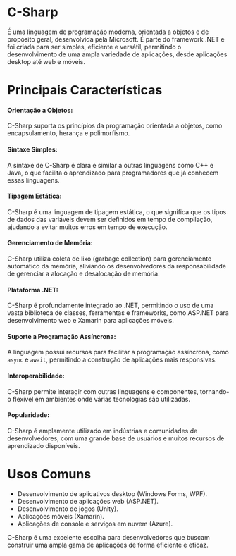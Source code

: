 <h1>C-Sharp</h1>
<p>É uma linguagem de programação moderna, orientada a objetos e de propósito geral, desenvolvida pela Microsoft. É parte do framework .NET e foi criada para ser simples, eficiente e versátil, permitindo o desenvolvimento de uma ampla variedade de aplicações, desde aplicações desktop até web e móveis.</p>

<h1>Principais Características</h1>

<h4>Orientação a Objetos:</h4>
<p>C-Sharp suporta os princípios da programação orientada a objetos, como encapsulamento, herança e polimorfismo.</p>

<h4>Sintaxe Simples:</h4>
<p>A sintaxe de C-Sharp é clara e similar a outras linguagens como C++ e Java, o que facilita o aprendizado para programadores que já conhecem essas linguagens.</p>

<h4>Tipagem Estática:</h4>
<p>C-Sharp é uma linguagem de tipagem estática, o que significa que os tipos de dados das variáveis devem ser definidos em tempo de compilação, ajudando a evitar muitos erros em tempo de execução.</p>

<h4>Gerenciamento de Memória:</h4>
<p>C-Sharp utiliza coleta de lixo (garbage collection) para gerenciamento automático da memória, aliviando os desenvolvedores da responsabilidade de gerenciar a alocação e desalocação de memória.</p>

<h4>Plataforma .NET:</h4>
<p>C-Sharp é profundamente integrado ao .NET, permitindo o uso de uma vasta biblioteca de classes, ferramentas e frameworks, como ASP.NET para desenvolvimento web e Xamarin para aplicações móveis.</p>

<h4>Suporte a Programação Assíncrona:</h4>
<p>A linguagem possui recursos para facilitar a programação assíncrona, como <code>async</code> e <code>await</code>, permitindo a construção de aplicações mais responsivas.</p>

<h4>Interoperabilidade:</h4>
<p>C-Sharp permite interagir com outras linguagens e componentes, tornando-o flexível em ambientes onde várias tecnologias são utilizadas.</p>

<h4>Popularidade:</h4>
<p>C-Sharp é amplamente utilizado em indústrias e comunidades de desenvolvedores, com uma grande base de usuários e muitos recursos de aprendizado disponíveis.</p>

<h1>Usos Comuns</h1>
<ul>
    <li>Desenvolvimento de aplicativos desktop (Windows Forms, WPF).</li>
    <li>Desenvolvimento de aplicações web (ASP.NET).</li>
    <li>Desenvolvimento de jogos (Unity).</li>
    <li>Aplicações móveis (Xamarin).</li>
    <li>Aplicações de console e serviços em nuvem (Azure).</li>
</ul>

<p>C-Sharp é uma excelente escolha para desenvolvedores que buscam construir uma ampla gama de aplicações de forma eficiente e eficaz.</p>
